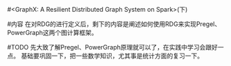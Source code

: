 #<GraphX: A Resilient Distributed Graph System on Spark>(下)

#内容
在对RDG的进行定义后，剩下的内容是阐述如何使用RDG来实现Pregel、PowerGraph这两个图计算框架。

#TODO
先大致了解Pregel、PowerGraph原理就可以了，在实践中学习会跟好一点。
基础要巩固一下，把一些数学知识，尤其事是统计方面的复习一下。
